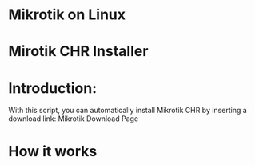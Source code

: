 # Mikrotik on Linux
# Mirotik CHR Installer


# Introduction: 
With this script, you can automatically install Mikrotik CHR by inserting a download link: Mikrotik Download Page

# How it works
